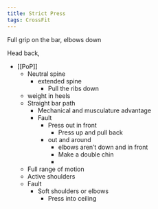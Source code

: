 ```yaml
---
title: Strict Press
tags: CrossFit
---
```


Full grip on the bar, elbows down

Head back, 

- [[PoP]]
	- Neutral spine
		- extended spine
			- Pull the ribs down
	- weight in heels
	- Straight bar path
		- Mechanical and musculature advantage
		- Fault
			- Press out in front
				- Press up and pull back
			- out and around
				- elbows aren’t down and in front
				- Make a double chin
				- 
	- Full range of motion
	- Active shoulders
	- Fault
		- Soft shoulders or elbows
			- Press into ceiling 
